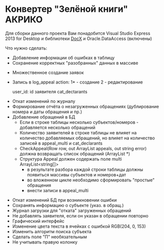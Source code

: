 # Конвертер "Зелёной книги" АКРИКО

Для сборки данного проекта Вам понадобится Visual Studio Express 2013 for Desktop и библиотеки [DocX](http://docx.codeplex.com/) и Oracle.DataAccess (включены)

Что нужно сделать:

+ Добавление информации об ошибках в таблицу
+ Сохранение корректных "разобранных" данных в массиве

- Множественное создание заявок
+ Запись в log_appeal
	action: 1* - создание 
			2  - редактирование
			
	user_id:	 id заявителя cat_dectarants
- Откат изменений по журналу
- Формирование отчёта о незагруженных обращениях (дублирование номера и даты обращения и пр.)
- Добавление обращений в БД
	+ Если в строке таблицы несколько субъектов/номеров - добавляется несколько обращений
	+ Количество заявителей в строке таблицы не влияет на количество добавляемых обращений, но влияет на количество записей в appeal_multi и cat_declarants
	+ CheckAppeal(Row row, out ArrayList appeals, out string error) должна возвращать список обращений (ArrayList <Appeal>*)
	+ Структура Appeal должен содержать поле multi ArrayList<string[]>
		+ в результате разбора каждой строки таблицы должны появиться массивы субъектов и номеров+дат
		+ во вложенном цикле необходимо сформировать "простые" обращения
		+ внести записи в appeal_multi

+ Откат изменений БД при возникновении ошибки
+ Сохранять информацию о субъекте (указ. в обращ.)
+ Журнал загрузки для "отката" загруженных обращений
+ Не добавлять заявителя, если он указан в обращении повторно
+ Графический интерфейс
+ Изменение цвета текста в ячейках с ошибкой RGB(204, 0, 153)
+ Изменить алгоритм поиска субъекта
+ Сделать поле "П" необязательным
+ Не учитывать правую колонку